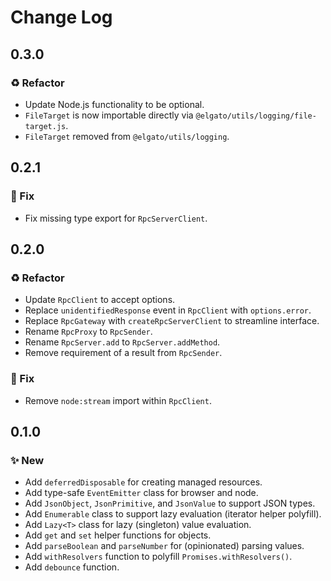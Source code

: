 <!--

## {version}

⚠️ Breaking change
✨ New
🐞 Fix
♻️ Refactor / Enhance / Update
⬆️ Upgrading

-->

# Change Log

## 0.3.0

### ♻️ Refactor

- Update Node.js functionality to be optional.
- `FileTarget` is now importable directly via `@elgato/utils/logging/file-target.js`.
- `FileTarget` removed from `@elgato/utils/logging`.

## 0.2.1

### 🐞 Fix

- Fix missing type export for `RpcServerClient`.

## 0.2.0

### ♻️ Refactor

- Update `RpcClient` to accept options.
- Replace `unidentifiedResponse` event in `RpcClient` with `options.error`.
- Replace `RpcGateway` with `createRpcServerClient` to streamline interface.
- Rename `RpcProxy` to `RpcSender`.
- Rename `RpcServer.add` to `RpcServer.addMethod`.
- Remove requirement of a result from `RpcSender`.

### 🐞 Fix

- Remove `node:stream` import within `RpcClient`.

## 0.1.0

### ✨ New

- Add `deferredDisposable` for creating managed resources.
- Add type-safe `EventEmitter` class for browser and node.
- Add `JsonObject`, `JsonPrimitive`, and `JsonValue` to support JSON types.
- Add `Enumerable` class to support lazy evaluation (iterator helper polyfill).
- Add `Lazy<T>` class for lazy (singleton) value evaluation.
- Add `get` and `set` helper functions for objects.
- Add `parseBoolean` and `parseNumber` for (opinionated) parsing values.
- Add `withResolvers` function to polyfill `Promises.withResolvers()`.
- Add `debounce` function.
